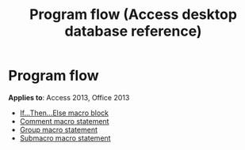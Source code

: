 ﻿---
title: Program flow (Access desktop database reference)
TOCTitle: Program flow
ms:assetid: 1ca43854-f15b-45f8-a227-eaa8e1aec75f
ms:mtpsurl: https://msdn.microsoft.com/library/Dn123920(v=office.15)
ms:contentKeyID: 52071559
ms.date: 09/18/2015
mtps_version: v=office.15
---

# Program flow

**Applies to**: Access 2013, Office 2013

- [If...Then...Else macro block](if-then-else-macro-block.md)
- [Comment macro statement](comment-macro-statement.md)
- [Group macro statement](group-macro-statement.md)
- [Submacro macro statement](submacro-macro-statement.md)

